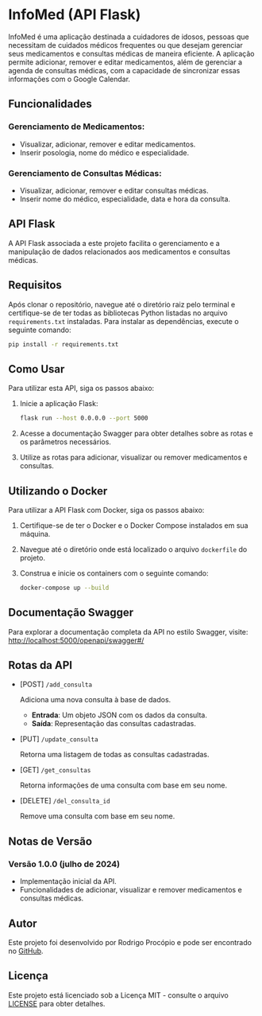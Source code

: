 # InfoMed (API Flask)

InfoMed é uma aplicação destinada a cuidadores de idosos, pessoas que necessitam de cuidados médicos frequentes ou que desejam gerenciar seus medicamentos e consultas médicas de maneira eficiente. A aplicação permite adicionar, remover e editar medicamentos, além de gerenciar a agenda de consultas médicas, com a capacidade de sincronizar essas informações com o Google Calendar.

## Funcionalidades

### Gerenciamento de Medicamentos:

- Visualizar, adicionar, remover e editar medicamentos.
- Inserir posologia, nome do médico e especialidade.

### Gerenciamento de Consultas Médicas:

- Visualizar, adicionar, remover e editar consultas médicas.
- Inserir nome do médico, especialidade, data e hora da consulta.

## API Flask

A API Flask associada a este projeto facilita o gerenciamento e a manipulação de dados relacionados aos medicamentos e consultas médicas.

## Requisitos

Após clonar o repositório, navegue até o diretório raiz pelo terminal e certifique-se de ter todas as bibliotecas Python listadas no arquivo `requirements.txt` instaladas. Para instalar as dependências, execute o seguinte comando:

```bash
pip install -r requirements.txt
```

## Como Usar

Para utilizar esta API, siga os passos abaixo:

1. Inicie a aplicação Flask:

   ```bash
   flask run --host 0.0.0.0 --port 5000
   ```

2. Acesse a documentação Swagger para obter detalhes sobre as rotas e os parâmetros necessários.

3. Utilize as rotas para adicionar, visualizar ou remover medicamentos e consultas.

## Utilizando o Docker

Para utilizar a API Flask com Docker, siga os passos abaixo:

1. Certifique-se de ter o Docker e o Docker Compose instalados em sua máquina.

2. Navegue até o diretório onde está localizado o arquivo `dockerfile` do projeto.

3. Construa e inicie os containers com o seguinte comando:

   ```bash
   docker-compose up --build
   ```

## Documentação Swagger

Para explorar a documentação completa da API no estilo Swagger, visite: [http://localhost:5000/openapi/swagger#/](http://localhost:5000/openapi/swagger#/)

## Rotas da API

- [POST] `/add_consulta`
  
  Adiciona uma nova consulta à base de dados.

  - **Entrada**: Um objeto JSON com os dados da consulta.
  - **Saída**: Representação das consultas cadastradas.

- [PUT] `/update_consulta`
  
  Retorna uma listagem de todas as consultas cadastradas.

- [GET] `/get_consultas`
  
  Retorna informações de uma consulta com base em seu nome.

- [DELETE] `/del_consulta_id`
  
  Remove uma consulta com base em seu nome.

## Notas de Versão

### Versão 1.0.0 (julho de 2024)

- Implementação inicial da API.
- Funcionalidades de adicionar, visualizar e remover medicamentos e consultas médicas.

## Autor

Este projeto foi desenvolvido por Rodrigo Procópio e pode ser encontrado no [GitHub](https://github.com/RodrigoProcopio).

## Licença

Este projeto está licenciado sob a Licença MIT - consulte o arquivo [LICENSE]() para obter detalhes.
